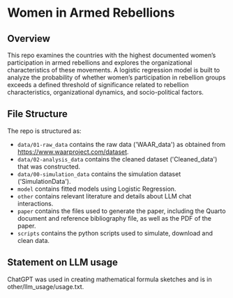 # Women in Armed Rebellions

## Overview

This repo examines the countries with the highest documented women’s participation in armed rebellions and explores the organizational characteristics of these movements. A logistic regression model is built to analyze the probability of whether women’s participation in rebellion groups exceeds a defined threshold of significance related to rebellion characteristics, organizational dynamics, and socio-political factors.

## File Structure

The repo is structured as:

-   `data/01-raw_data` contains the raw data ('WAAR_data') as obtained from https://www.waarproject.com/dataset.
-   `data/02-analysis_data` contains the cleaned dataset ('Cleaned_data') that was constructed.
-   `data/00-simulation_data` contains the simulation dataset ('SimulationData').
-   `model` contains fitted models using Logistic Regression. 
-   `other` contains relevant literature and details about LLM chat interactions.
-   `paper` contains the files used to generate the paper, including the Quarto document and reference bibliography file, as well as the PDF of the paper. 
-   `scripts` contains the python scripts used to simulate, download and clean data.


## Statement on LLM usage

ChatGPT was used in creating mathematical formula sketches and is in other/llm_usage/usage.txt.

